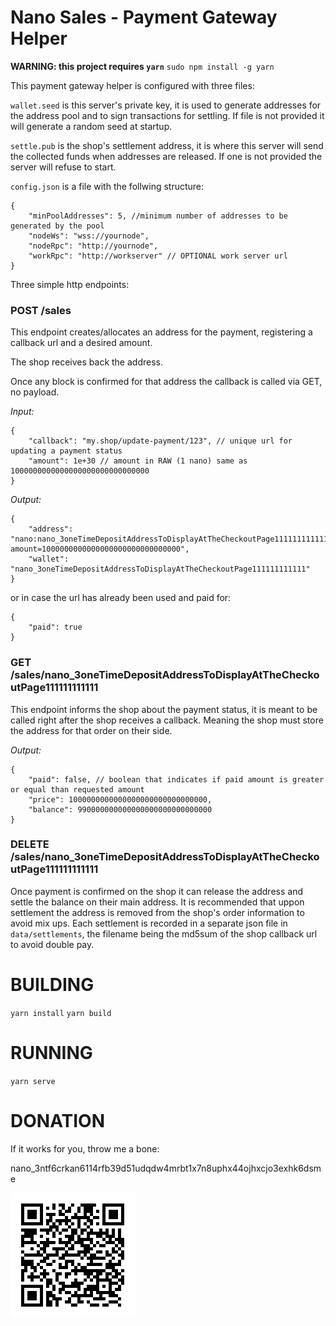Nano Sales - Payment Gateway Helper
===================================

**WARNING: this project requires `yarn`**
`sudo npm install -g yarn`

This payment gateway helper is configured with three files:

`wallet.seed` is this server's private key, it is used to generate addresses for the address pool and to sign transactions for settling. If file is not provided it will generate a random seed at startup.

`settle.pub` is the shop's settlement address, it is where this server will send the collected funds when addresses are released. If one is not provided the server will refuse to start.

`config.json` is a file with the follwing structure:

```
{
    "minPoolAddresses": 5, //minimum number of addresses to be generated by the pool
    "nodeWs": "wss://yournode",
    "nodeRpc": "http://yournode",
    "workRpc": "http://workserver" // OPTIONAL work server url
}
```

Three simple http endpoints:

### POST /sales

This endpoint creates/allocates an address for the payment, registering a callback url and a desired amount.

The shop receives back the address.

Once any block is confirmed for that address the callback is called via GET, no payload.

*Input:*

```
{
    "callback": "my.shop/update-payment/123", // unique url for updating a payment status
    "amount": 1e+30 // amount in RAW (1 nano) same as 1000000000000000000000000000000
}
```

*Output:*

```
{
    "address": "nano:nano_3oneTimeDepositAddressToDisplayAtTheCheckoutPage111111111111?amount=1000000000000000000000000000000",
    "wallet": "nano_3oneTimeDepositAddressToDisplayAtTheCheckoutPage111111111111"
}
```
or in case the url has already been used and paid for:
```
{
    "paid": true
}
```

### GET /sales/nano_3oneTimeDepositAddressToDisplayAtTheCheckoutPage111111111111

This endpoint informs the shop about the payment status, it is meant to be called right after the shop receives a callback. Meaning the shop must store the address for that order on their side.

*Output:*

```
{
    "paid": false, // boolean that indicates if paid amount is greater or equal than requested amount
    "price": 1000000000000000000000000000000,
    "balance": 990000000000000000000000000000
}
```

### DELETE /sales/nano_3oneTimeDepositAddressToDisplayAtTheCheckoutPage111111111111

Once payment is confirmed on the shop it can release the address and settle the balance on their main address.
It is recommended that uppon settlement the address is removed from the shop's order information to avoid mix ups.
Each settlement is recorded in a separate json file in `data/settlements`, the filename being the md5sum of the shop callback url to avoid double pay.

# BUILDING

`yarn install`
`yarn build`

# RUNNING

`yarn serve`

# DONATION

If it works for you, throw me a bone:

nano_3ntf6crkan6114rfb39d51udqdw4mrbt1x7n8uphx44ojhxcjo3exhk6dsme

![nano_3ntf6crkan6114rfb39d51udqdw4mrbt1x7n8uphx44ojhxcjo3exhk6dsme](./donation.png)
